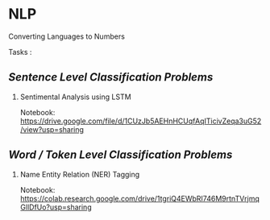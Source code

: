 # NLP

Converting Languages to Numbers

Tasks :

*Sentence Level Classification Problems*
---------------------------------------------------------------------------------------------------
1. Sentimental Analysis using LSTM

   Notebook: https://drive.google.com/file/d/1CUzJb5AEHnHCUqfAqITicivZeqa3uG52/view?usp=sharing
   




*Word / Token Level Classification Problems*
---------------------------------------------------------------------------------------------------
1. Name Entity Relation (NER) Tagging

   Notebook: https://colab.research.google.com/drive/1tgriQ4EWbRI746M9rtnTVrjmqGllDfUo?usp=sharing
